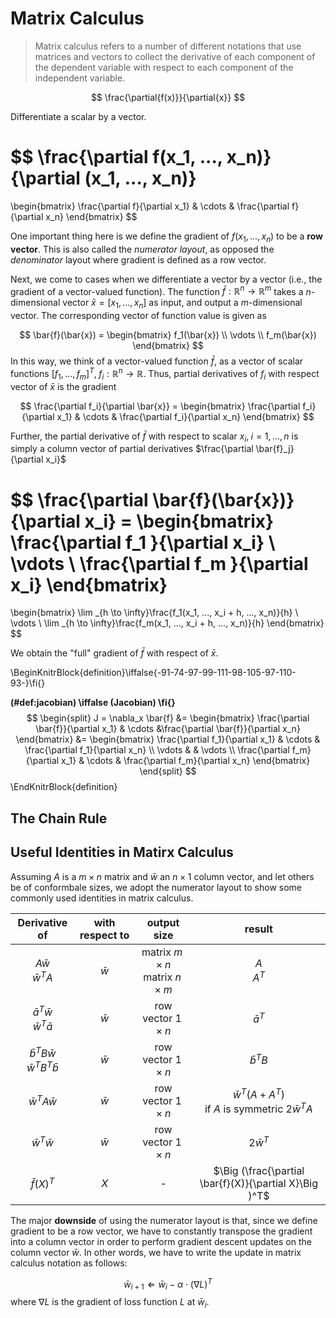 
# Matrix Calculus  


> Matrix calculus refers to a number of different notations that use matrices and vectors to collect the derivative of each component of the dependent variable with respect to each component of the independent variable. 

$$
\frac{\partial{f(x)}}{\partial{x}} 
$$


Differentiate a scalar by a vector. 

$$
\frac{\partial f(x_1, ..., x_n)}{\partial (x_1, ..., x_n)}
= 
\begin{bmatrix}
\frac{\partial f}{\partial x_1} & \cdots & \frac{\partial f}{\partial x_n}
\end{bmatrix}
$$

One important thing here is we define the gradient of $f(x_1, ..., x_n)$ to be a **row vector**. This is also called the *numerator layout*, as opposed the *denominator* layout where gradient is defined as a row vector.  


Next, we come to cases when we differentiate a vector by a vector (i.e., the gradient of a vector-valued function). The function $\bar{f}: \mathbb{R}^n \rightarrow \mathbb{R}^m$ takes a $n$-dimensional vector $\bar{x} = [x_1, ..., x_n]$ as input, and output a $m$-dimensional vector. The corresponding vector of function value is given as  

$$
\bar{f}(\bar{x}) = 
\begin{bmatrix}
f_1(\bar{x}) \\
\vdots \\
f_m(\bar{x})
\end{bmatrix}
$$
In this way, we think of a vector-valued function $\bar{f}$, as a vector of scalar functions $[f_1, ..., f_m]^T, \; f_i: \mathbb{R}^n \rightarrow \mathbb{R}$. Thus, partial derivatives of $f_i$ with respect vector of $\bar{x}$ is the gradient 

$$
\frac{\partial f_i}{\partial \bar{x}} =
\begin{bmatrix}
\frac{\partial f_i}{\partial x_1} & \cdots & \frac{\partial f_i}{\partial x_n}
\end{bmatrix}
$$

Further, the partial derivative of $\bar{f}$ with respect to scalar $x_i, \; i = 1,...,n$ is simply a column vector of partial derivatives $\frac{\partial \bar{f}_j}{\partial x_i}$  

$$
\frac{\partial \bar{f}(\bar{x})}{\partial x_i} = 
\begin{bmatrix}
\frac{\partial f_1 }{\partial x_i} \\
\vdots \\
\frac{\partial f_m }{\partial x_i}
\end{bmatrix} 
= 
\begin{bmatrix}
\lim _{h \to \infty}\frac{f_1(x_1, ..., x_i + h, ..., x_n)}{h} \\
\vdots \\
\lim _{h \to \infty}\frac{f_m(x_1, ..., x_i + h, ..., x_n)}{h} 
\end{bmatrix}
$$

We obtain the "full" gradient of $\bar{f}$ with respect of $\bar{x}$. 


\BeginKnitrBlock{definition}\iffalse{-91-74-97-99-111-98-105-97-110-93-}\fi{}<div class="definition"><span class="definition" id="def:jacobian"><strong>(\#def:jacobian)  \iffalse (Jacobian) \fi{} </strong></span>$$
\begin{split}
J = \nabla_x \bar{f} &=
\begin{bmatrix}
\frac{\partial \bar{f}}{\partial x_1} 
& \cdots 
&\frac{\partial \bar{f}}{\partial x_n}
\end{bmatrix}
&=
\begin{bmatrix}
\frac{\partial f_1}{\partial x_1} & \cdots & \frac{\partial f_1}{\partial x_n} \\
\vdots & & \vdots \\ 
\frac{\partial f_m}{\partial x_1} & \cdots & \frac{\partial f_m}{\partial x_n}
\end{bmatrix}
\end{split}
$$</div>\EndKnitrBlock{definition}


## The Chain Rule



## Useful Identities in Matirx Calculus 

Assuming $A$ is a $m \times n$ matrix and $\bar{w}$ an $n \times 1$ column vector, and let others be of conformbale sizes,  we adopt the numerator layout to show some commonly used identities in matrix calculus. 

|Derivative of|with respect to|output size|result|
:-:|:-:|:-:|:-:|
|$A\bar{w}$ <br> $\bar{w}^TA$|$\bar{w}$ |matrix $m \times n$ <br> matrix $n \times m$ |$A$ <br> $A^T$|
|$\bar{a}^T\bar{w}$ <br> $\bar{w}^T\bar{a}$|$\bar{w}$|row vector $1 \times n$|$\bar{a}^T$|
|$\bar{b}^TB\bar{w}$ <br> $\bar{w}^TB^T\bar{b}$|$\bar{w}$|row vector $1 \times n$|$\bar{b}^TB$|
|$\bar{w}^TA\bar{w}$|$\bar{w}$|row vector $1 \times n$|$\bar{w}^T(A + A^T)$ <br> if $A$ is symmetric $2\bar{w}^TA$|
|$\bar{w}^T\bar{w}$|$\bar{w}$|row vector $1 \times n$|$2\bar{w}^T$|
|$\bar{f}(X)^T$|$X$|-|$\Big (\frac{\partial \bar{f}(X)}{\partial X}\Big )^T$|






The major **downside** of using the numerator layout is that, since we define gradient to be a row vector,  we have to constantly transpose the gradient into a column vector in order to perform gradient descent updates on the column vector $\bar{w}$. In other words, we have to write the update in matrix calculus notation as follows:

$$
\bar{w}_{i + 1} \Leftarrow \bar{w}_i- \alpha \cdot (\nabla L)^T 
$$
where $\nabla L$ is the gradient of loss function $L$ at $\bar{w}_i$. 






